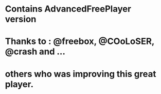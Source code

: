 # Contains AdvancedFreePlayer version
# Thanks to : @freebox, @COoLoSER, @crash and ...
# others who was improving this great player.
